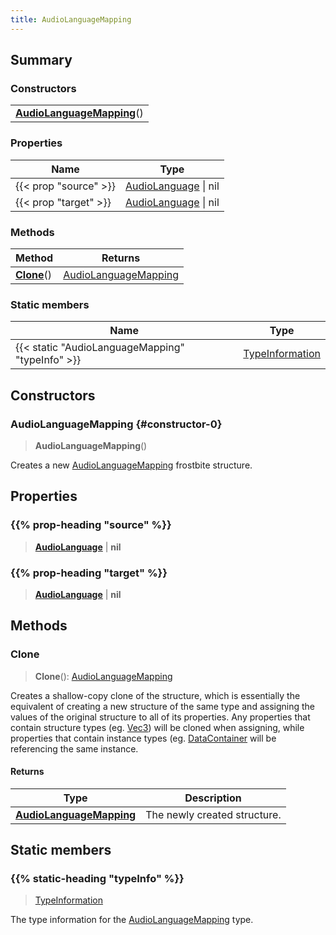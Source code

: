 ```yaml
---
title: AudioLanguageMapping
---
```



## Summary
### Constructors
| |
| ----------- |
| **[AudioLanguageMapping](#constructor-0)**() |

### Properties
| Name | Type |
| ---- | ---- |
| {{< prop "source" >}} | [AudioLanguage](/vext/ref/fb/audiolanguage) \| nil |
| {{< prop "target" >}} | [AudioLanguage](/vext/ref/fb/audiolanguage) \| nil |

### Methods
| Method | Returns |
| ------ | ---- |
| **[Clone](#clone)**() | [AudioLanguageMapping](/vext/ref/fb/audiolanguagemapping) |

### Static members
| Name | Type |
| ---- | ---- |
| {{< static "AudioLanguageMapping" "typeInfo" >}} | [TypeInformation](/vext/ref/shared/class/typeinformation) |

## Constructors
### AudioLanguageMapping {#constructor-0}
> **AudioLanguageMapping**()

Creates a new [AudioLanguageMapping](/vext/ref/fb/audiolanguagemapping) frostbite structure.

## Properties
### {{% prop-heading "source" %}}
> **[AudioLanguage](/vext/ref/fb/audiolanguage)** | **nil**

### {{% prop-heading "target" %}}
> **[AudioLanguage](/vext/ref/fb/audiolanguage)** | **nil**

## Methods
### Clone
> **Clone**(): [AudioLanguageMapping](/vext/ref/fb/audiolanguagemapping)

Creates a shallow-copy clone of the structure, which is essentially the equivalent of creating a new structure of the same type and assigning the values of the original structure to all of its properties. Any properties that contain structure types (eg. [Vec3](/vext/ref/shared/class/vec3)) will be cloned when assigning, while properties that contain instance types (eg. [DataContainer](/vext/ref/shared/class/datacontainer) will be referencing the same instance.

#### Returns
| Type | Description |
| ---- | ----------- |
| **[AudioLanguageMapping](/vext/ref/fb/audiolanguagemapping)** | The newly created structure. |

## Static members
### {{% static-heading "typeInfo" %}}
> [TypeInformation](/vext/ref/shared/class/typeinformation)

The type information for the [AudioLanguageMapping](/vext/ref/fb/audiolanguagemapping) type.


